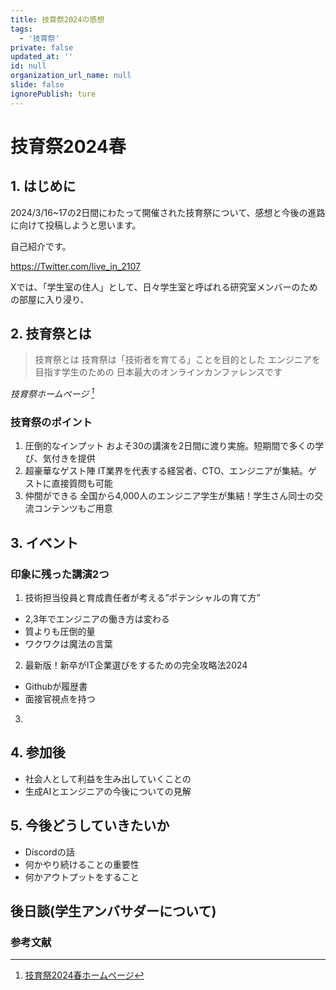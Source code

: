 ```yaml
---
title: 技育祭2024の感想
tags:
  - '技育祭'
private: false
updated_at: ''
id: null
organization_url_name: null
slide: false
ignorePublish: ture
---
```

# 技育祭2024春
## 1. はじめに
2024/3/16~17の2日間にわたって開催された技育祭について、感想と今後の進路に向けて投稿しようと思います。

自己紹介です。

https://Twitter.com/live_in_2107

Xでは、「学生室の住人」として、日々学生室と呼ばれる研究室メンバーのための部屋に入り浸り、



## 2. 技育祭とは
>技育祭とは
  技育祭は「技術者を育てる」ことを目的とした
  エンジニアを目指す学生のための
  日本最大のオンラインカンファレンスです

*技育祭ホームページ [^1]*  

### 技育祭のポイント
1. 圧倒的なインプット
  およそ30の講演を2日間に渡り実施。短期間で多くの学び、気付きを提供
2. 超豪華なゲスト陣
  IT業界を代表する経営者、CTO、エンジニアが集結。ゲストに直接質問も可能
3. 仲間ができる
  全国から4,000人のエンジニア学生が集結！学生さん同士の交流コンテンツもご用意


## 3. イベント
### 印象に残った講演2つ
1. 技術担当役員と育成責任者が考える”ポテンシャルの育て方”
 - 2,3年でエンジニアの働き方は変わる
 - 質よりも圧倒的量
 - ワクワクは魔法の言葉
 
2. 最新版！新卒がIT企業選びをするための完全攻略法2024
 - Githubが履歴書
 - 面接官視点を持つ

3. 

## 4. 参加後
- 社会人として利益を生み出していくことの
- 生成AIとエンジニアの今後についての見解

## 5. 今後どうしていきたいか
- Discordの話
- 何かやり続けることの重要性
- 何かアウトプットをすること

## 後日談(学生アンバサダーについて)

### 参考文献
[^1]: [技育祭2024春ホームページ](https://talent.supporterz.jp/geeksai/2023spring/)

